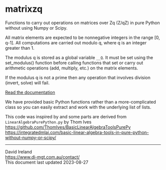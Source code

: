 matrixzq
========

Functions to carry out operations on matrices over Zq (Z/qZ) in pure Python without using Numpy or Scipy.

All matrix elements are expected to be nonnegative integers in the range [0, q-1]. 
All computations are carried out modulo q, where q is an integer greater than 1.

The modulus q is stored as a global variable `__Q`. 
It must be set using the set_modulus() function before calling functions that set or carry out arithmetic operations 
(add, multiply, etc.) on the matrix elements.

If the modulus q is not a prime then any operation that involves division (invert, solve) will fail.

[Read the documentation](https://www.di-mgt.com.au/matrixzqdoc/html/index.html)

We have provided basic Python functions rather than a more-complicated class so you can easily extract and work with the underlying list of lists.

This code was inspired by and some parts are derived from `LinearAlgebraPurePython.py` by Thom Ives  
<https://github.com/ThomIves/BasicLinearAlgebraToolsPurePy>  
<https://integratedmlai.com/basic-linear-algebra-tools-in-pure-python-without-numpy-or-scipy/>  

-------------------------
David Ireland  
<https://www.di-mgt.com.au/contact/>  
This document last updated 2023-08-27  
